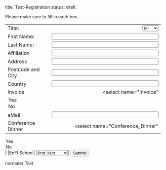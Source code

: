 title: Test-Registration
status: draft

Please make sure to fill in each bos. 


<div markdown="1" >
<form id="register" name="register" action="http://vianna.de/fcgi-bin/register2-enfi2015.py" method="POST">

|             |                                                                                                                  |
| --------    | ---------------------------------------------------------------------------------------------------------------: |
| Title:      | <select name="Title"><option>Mr</option><option>Mrs</option><option>Dr.</option><option>Prof.</option></select>  |
| First Name: | <input type="text" size="40" maxlength="50" name="FirstName">                                                   |
| Last Name: | <input type="text" size="40" maxlength="50" name="LastName">                                                   |
| Affiliation|  <input type="text" size="40" maxlength="50" name="Affiliation" >
|Address|<input type="text" size="40" maxlength="80"  name="Address" >
|Postcode and City|<input type="text" size="40" maxlength="40" name="City" >
|Country| <input type="text" size="40" maxlength="40" name="Country" >
|Invoice|<select name="Invoice"
 <option value="Ja">Yes</option><option value="Nein">No</option></select>|
| eMail       | <input type="text" size="40" maxlength="60" name="email">                                                        |Phone| <input type="text" size="40" maxlength="40" name="Phone" />
|Conference Dinner| <select name="Conference_Dinner"
 <option value="Ja">Yes</option>
 <option value="Nein">No</option> </select>|
|EnFI School| <select name="EnFI_School" 
 <option value="Prof. Maier">Prof. Maier</option>
 <option value="Prof. Kurt">Prof. Kurt</option><option value="not interested">not interested</option>
 </select>|
<span style="width:20%"><input type="submit" value="Submit">

</form>
</div>

<!--



</div>
<tr>
 <td align="right" valign="top"> Participation in Conference Dinner:</td>
 <td>
 <select name="Conference Dinner" class="Auswahl" size="1">
 <option value="Ja">Yes</option>
 <option value="Nein">No</option>
 </select>
 </td>
</tr>
</div>

</div>
<tr>
 <td align="right" valign="top"> Participation in Sunday Tutorials:</td>
 <td>
 <select name="Sunday Tutorial" class="Auswahl" size="1">
 <option value="Ja">Yes</option>
 <option value="Nein">No</option>
 </select>
 </td>
</tr>
</div>

Spamschutz...3+5 oder für den nutzer unsichtbares aber für den spambot sichtbares feld. http://sevenx.de/blog/php-formular-spamschutz-und-validierung-spam-emails-verhindern-auch-ohne-captcha/
-->

normaler *Text*

